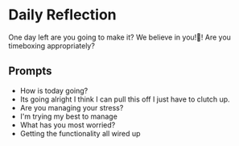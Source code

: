 # Daily Reflection
One day left are you going to make it? We believe in you!💖! Are you timeboxing appropriately? 

## Prompts
- How is today going? 
- Its going alright I think I can pull this off I just have to clutch up.
- Are you managing your stress?
- I'm trying my best to manage
- What has you most worried?
- Getting the functionality all wired up